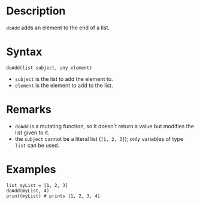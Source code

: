 ﻿# Description

`doAdd` adds an element to the end of a list.

# Syntax

```step
doAdd(list subject, any element)
```

- `subject` is the list to add the element to.
- `element` is the element to add to the list.

# Remarks

- `doAdd` is a mutating function, so it doesn't return a value but modifies the list given to it.
- the `subject` cannot be a literal list (`[1, 2, 3]`); only variables of type `list` can be used.

# Examples

```step
list myList = [1, 2, 3]
doAdd(myList, 4)
print(myList) # prints [1, 2, 3, 4]
```
